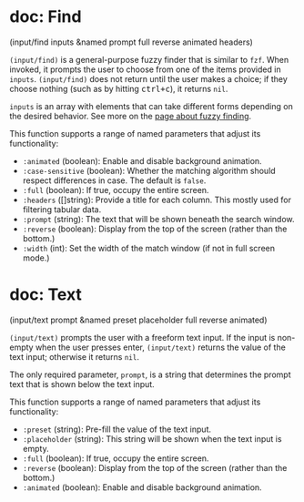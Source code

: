 # doc: Find

(input/find inputs &named prompt full reverse animated headers)

`(input/find)` is a general-purpose fuzzy finder that is similar to `fzf`. When invoked, it prompts the user to choose from one of the items provided in `inputs`. `(input/find)` does not return until the user makes a choice; if they choose nothing (such as by hitting <kbd>ctrl+c</kbd>), it returns `nil`.

`inputs` is an array with elements that can take different forms depending on the desired behavior. See more on the [page about fuzzy finding](/user-input/fuzzy-finding.md).

This function supports a range of named parameters that adjust its functionality:

- `:animated` (boolean): Enable and disable background animation.
- `:case-sensitive` (boolean): Whether the matching algorithm should respect differences in case. The default is `false`.
- `:full` (boolean): If true, occupy the entire screen.
- `:headers` ([]string): Provide a title for each column. This mostly used for filtering tabular data.
- `:prompt` (string): The text that will be shown beneath the search window.
- `:reverse` (boolean): Display from the top of the screen (rather than the bottom.)
- `:width` (int): Set the width of the match window (if not in full screen mode.)

# doc: Text

(input/text prompt &named preset placeholder full reverse animated)

`(input/text)` prompts the user with a freeform text input. If the input is non-empty when the user presses enter, `(input/text)` returns the value of the text input; otherwise it returns `nil`.

The only required parameter, `prompt`, is a string that determines the prompt text that is shown below the text input.

This function supports a range of named parameters that adjust its functionality:

- `:preset` (string): Pre-fill the value of the text input.
- `:placeholder` (string): This string will be shown when the text input is empty.
- `:full` (boolean): If true, occupy the entire screen.
- `:reverse` (boolean): Display from the top of the screen (rather than the bottom.)
- `:animated` (boolean): Enable and disable background animation.
